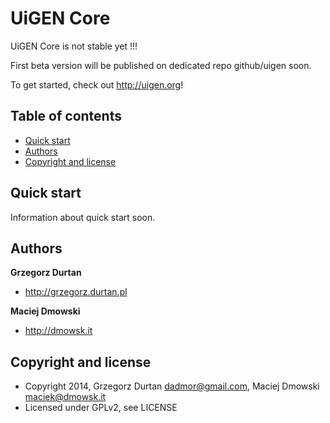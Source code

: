 UiGEN Core 
=====================

UiGEN Core is not stable yet !!!

First beta version will be published on dedicated repo github/uigen soon.


To get started, check out <http://uigen.org>!

## Table of contents

 - [Quick start](#quick-start)
 - [Authors](#authors)
 - [Copyright and license](#copyright-and-license)

## Quick start


Information about quick start soon.



## Authors

**Grzegorz Durtan**

- <http://grzegorz.durtan.pl>

**Maciej Dmowski**

- <http://dmowsk.it>



## Copyright and license

* Copyright 2014, Grzegorz Durtan <dadmor@gmail.com>, Maciej Dmowski <maciek@dmowsk.it>
* Licensed under GPLv2, see LICENSE
